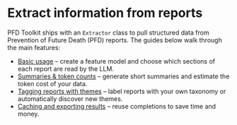 # Extract information from reports

PFD Toolkit ships with an `Extractor` class to pull structured data from Prevention of Future Death (PFD) reports. The guides below walk through the main features:

- [Basic usage](basics.md) – create a feature model and choose which sections of each report are read by the LLM.
- [Summaries & token counts](summarising.md) – generate short summaries and estimate the token cost of your data.
- [Tagging reports with themes](themes.md) – label reports with your own taxonomy or automatically discover new themes.
- [Caching and exporting results](caching.md) – reuse completions to save time and money.
